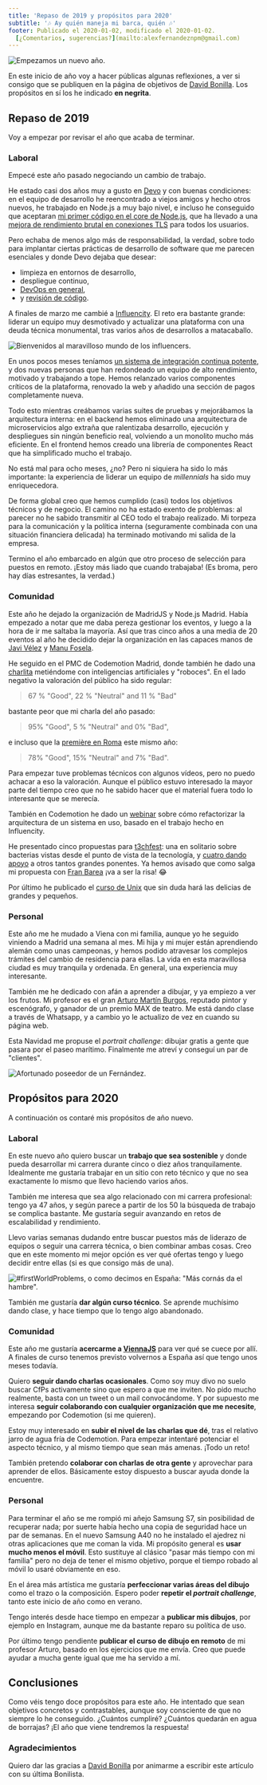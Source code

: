 ```yaml
---
title: 'Repaso de 2019 y propósitos para 2020'
subtitle: '🎶 Ay quién maneja mi barca, quién 🎶'
footer: Publicado el 2020-01-02, modificado el 2020-01-02.
  [¿Comentarios, sugerencias?](mailto:alexfernandeznpm@gmail.com)
---
```


![Empezamos un nuevo año.](pics/repaso-anyo-nuevo.jpg "San Isidro Concert at Retiro Park, fuente: https://commons.wikimedia.org/wiki/File:MADRID_060515_MXALX_096.jpg")

En este inicio de año voy a hacer públicas algunas reflexiones,
a ver si consigo que se publiquen en la página de objetivos de
[David Bonilla](https://bonillaware.com/objetivos-para-2020).
Los propósitos en sí los he indicado **en negrita**.

## Repaso de 2019

Voy a empezar por revisar el año que acaba de terminar.

### Laboral

Empecé este año pasado negociando un cambio de trabajo.

He estado casi dos años muy a gusto en [Devo](https://www.devo.com/)
y con buenas condiciones:
en el equipo de desarrollo he reencontrado a viejos amigos y hecho otros nuevos,
he trabajado en Node.js a muy bajo nivel,
e incluso he conseguido que aceptaran
[mi primer código en el core de Node.js](https://github.com/nodejs/node/pull/20344),
que ha llevado a una
[mejora de rendimiento brutal en conexiones TLS](https://github.com/nodejs/node/pull/27861)
para todos los usuarios.

Pero echaba de menos algo más de responsabilidad, la verdad,
sobre todo para implantar ciertas prácticas de desarrollo de software
que me parecen esenciales y donde Devo dejaba que desear:

* limpieza en entornos de desarrollo,
* despliegue continuo,
* [DevOps en general](/2017/build-your-own-devops-infrastructure),
* y [revisión de código](/2018/has-anyone-else-seen-your-code).

A finales de marzo me cambié a
[Influencity](https://influencity.com/).
El reto era bastante grande:
liderar un equipo muy desmotivado y actualizar una plataforma con una deuda técnica monumental,
tras varios años de desarrollos a matacaballo.

![Bienvenidos al maravilloso mundo de los influencers.](pics/repaso-influencers.jpg "Mona et la laitière immortalisent leur voyage chez le cri, fuente: https://commons.wikimedia.org/wiki/File:Selfie_art.jpg")

En unos pocos meses teníamos
[un sistema de integración continua potente](/2019/devops-on-the-cheap),
y dos nuevas personas que han redondeado un equipo de alto rendimiento, motivado y trabajando a tope.
Hemos relanzado varios componentes críticos de la plataforma,
renovado la web y añadido una sección de pagos completamente nueva.

Todo esto mientras creábamos varias suites de pruebas y
mejorábamos la arquitectura interna:
en el backend hemos eliminado una arquitectura de microservicios algo extraña
que ralentizaba desarrollo, ejecución y despliegues sin ningún beneficio real,
volviendo a un monolito mucho más eficiente.
En el frontend hemos creado una librería de componentes React
que ha simplificado mucho el trabajo.

No está mal para ocho meses, ¿no?
Pero ni siquiera ha sido lo más importante:
la experiencia de liderar un equipo de _millennials_ ha sido muy enriquecedora.

De forma global creo que hemos cumplido (casi) todos los objetivos técnicos y de negocio.
El camino no ha estado exento de problemas:
al parecer no he sabido transmitir al CEO todo el trabajo realizado.
Mi torpeza para la comunicación y la política interna
(seguramente combinada con una situación financiera delicada)
ha terminado motivando mi salida de la empresa.

Termino el año embarcado en algún que otro proceso de selección para puestos en remoto.
¡Estoy más liado que cuando trabajaba!
(Es broma, pero hay días estresantes, la verdad.)

### Comunidad

Este año he dejado la organización de MadridJS y Node.js Madrid.
Había empezado a notar que me daba pereza gestionar los eventos,
y luego a la hora de ir me saltaba la mayoría.
Así que tras cinco años a una media de 20 eventos al año
he decidido dejar la organización en las capaces manos de
[Javi Vélez](https://twitter.com/javiervelezreye) y
[Manu Fosela](https://twitter.com/manufosela).

He seguido en el PMC de Codemotion Madrid,
donde también he dado una
[charlita](https://events.codemotion.com/conferences/madrid/2019/speaker/4421/)
metiéndome con inteligencias artificiales y "roboces".
En el lado negativo la valoración del público ha sido regular:

> 67 % "Good", 22 % "Neutral" and 11 % "Bad"

bastante peor que mi charla del año pasado:

> 95% "Good", 5 % "Neutral" and 0% "Bad",

e incluso que la [première en Roma](https://events.codemotion.com/conferences/rome/2019/speaker/4421/) este mismo año:

> 78% "Good",  15% "Neutral" and  7% "Bad".

Para empezar tuve problemas técnicos con algunos vídeos,
pero no puedo achacar a eso la valoración.
Aunque el público estuvo interesado la mayor parte del tiempo
creo que no he sabido hacer que el material fuera todo lo interesante que se merecía.

También en Codemotion he dado un
[webinar](https://extra.codemotion.com/webinar-alexfernandez-refactoringarchitecture/)
sobre cómo refactorizar la arquitectura de un sistema en uso,
basado en el trabajo hecho en Influencity.

He presentado cinco propuestas para
[t3chfest](https://t3chfest.es/2020/en):
una en solitario sobre bacterias vistas desde el punto de vista de la tecnología,
y [cuatro dando apoyo](https://twitter.com/pinchito/status/1207344167854247937) a otros tantos grandes ponentes.
Ya hemos avisado que como salga mi propuesta con [Fran Barea](https://twitter.com/MandisBack) ¡va a ser la risa! 😂

Por último he publicado el
[curso de Unix](/2019/curso-unix)
que sin duda hará las delicias de grandes y pequeños.

### Personal

Este año me he mudado a Viena con mi familia,
aunque yo he seguido viniendo a Madrid una semana al mes.
Mi hija y mi mujer están aprendiendo alemán como unas campeonas,
y hemos podido atravesar los complejos trámites del cambio de residencia para ellas.
La vida en esta maravillosa ciudad es muy tranquila y ordenada.
En general, una experiencia muy interesante.

También me he dedicado con afán a aprender a dibujar,
y ya empiezo a ver los frutos.
Mi profesor es el gran
[Arturo Martín Burgos](http://www.arturomartinburgos.com/),
reputado pintor y escenógrafo, y ganador de un premio MAX de teatro.
Me está dando clase a través de Whatsapp,
y a cambio yo le actualizo de vez en cuando su página web.

Esta Navidad me propuse el _portrait challenge_:
dibujar gratis a gente que pasara por el paseo marítimo.
Finalmente me atreví y conseguí un par de "clientes".

![Afortunado poseedor de un Fernández.](pics/repaso-retrato.jpg "Este retrato no quedó mal del todo")

## Propósitos para 2020

A continuación os contaré mis propósitos de año nuevo.

### Laboral

En este nuevo año quiero buscar un **trabajo que sea sostenible**
y donde pueda desarrollar mi carrera durante cinco o diez años tranquilamente.
Idealmente me gustaría trabajar en un sitio con reto técnico
y que no sea exactamente lo mismo que llevo haciendo varios años.

También me interesa que sea algo relacionado con mi carrera profesional:
tengo ya 47 años, y según parece a partir de los 50 la búsqueda de trabajo se complica bastante.
Me gustaría seguir avanzando en retos de escalabilidad y rendimiento.

Llevo varias semanas dudando entre buscar puestos más de liderazo de equipos o seguir una carrera técnica,
o bien combinar ambas cosas.
Creo que en este momento mi mejor opción es ver qué ofertas tengo
y luego decidir entre ellas
(si es que consigo más de una).

![#firstWorldProblems, o como decimos en España: "Más cornás da el hambre".](pics/repaso-desempleo.jpg "Unemployed men queued outside a depression soup kitchen opened in Chicago by Al Capone, fuente: https://commons.wikimedia.org/wiki/File:Unemployed_men_queued_outside_a_depression_soup_kitchen_opened_in_Chicago_by_Al_Capone,_02-1931_-_NARA_-_541927.jpg")

También me gustaría **dar algún curso técnico**.
Se aprende muchísimo dando clase,
y hace tiempo que lo tengo algo abandonado.

### Comunidad

Este año me gustaría **acercarme a
[ViennaJS](https://viennajs.org/)**
para ver qué se cuece por allí.
A finales de curso tenemos previsto volvernos a España así que tengo unos meses todavía.

Quiero **seguir dando charlas ocasionales**.
Como soy muy divo no suelo buscar CfPs activamente sino que espero a que me inviten.
No pido mucho realmente, basta con un tweet o un mail convocándome.
Y por supuesto me interesa **seguir colaborando con cualquier organización que me necesite**,
empezando por Codemotion (si me quieren).

Estoy muy interesado en **subir el nivel de las charlas que dé**,
tras el relativo jarro de agua fría de Codemotion.
Para empezar intentaré potenciar el aspecto técnico,
y al mismo tiempo que sean más amenas.
¡Todo un reto!

También pretendo **colaborar con charlas de otra gente**
y aprovechar para aprender de ellos.
Básicamente estoy dispuesto a buscar ayuda donde la encuentre.

### Personal

Para terminar el año se me rompió mi añejo Samsung S7,
sin posibilidad de recuperar nada;
por suerte había hecho una copia de seguridad hace un par de semanas.
En el nuevo Samsung A40 no he instalado el ajedrez ni otras aplicaciones que me coman la vida.
Mi propósito general es **usar mucho menos el móvil**.
Esto sustituye al clásico "pasar más tiempo con mi familia" pero no deja de tener el mismo objetivo,
porque el tiempo robado al móvil lo usaré obviamente en eso.

En el área más artística me gustaría **perfeccionar varias áreas del dibujo**
como el trazo o la composición.
Espero poder **repetir el _portrait challenge_**,
tanto este inicio de año como en verano.

Tengo interés desde hace tiempo en empezar a **publicar mis dibujos**,
por ejemplo en Instagram,
aunque me da bastante reparo su política de uso.

Por último tengo pendiente **publicar el curso de dibujo en remoto** de mi profesor Arturo,
basado en los ejercicios que me envía.
Creo que puede ayudar a mucha gente igual que me ha servido a mí.

## Conclusiones

Como véis tengo doce propósitos para este año.
He intentado que sean objetivos concretos y contrastables,
aunque soy consciente de que no siempre lo he conseguido.
¿Cuántos cumpliré?
¿Cuántos quedarán en agua de borrajas?
¡El año que viene tendremos la respuesta!

### Agradecimientos

Quiero dar las gracias a
[David Bonilla](https://bonillaware.com/objetivos-para-2020)
por animarme a escribir este artículo con su última Bonilista.

